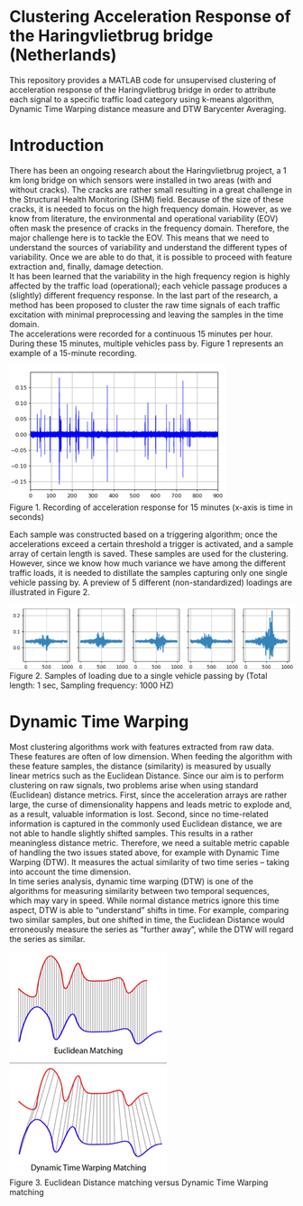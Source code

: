 # Clustering Acceleration Response of the Haringvlietbrug bridge (Netherlands)
This repository provides a MATLAB code for unsupervised clustering of acceleration response of the Haringvlietbrug bridge in order to attribute each signal to a specific traffic load category using k-means algorithm, Dynamic Time Warping distance measure and DTW Barycenter Averaging. 

# Introduction
There has been an ongoing  research about the Haringvlietbrug project, a 1 km long bridge on which sensors were installed in two areas (with and without cracks). The cracks are rather small resulting in a great challenge in the Structural Health Monitoring (SHM) field. Because of the size of these cracks, it is needed to focus on the high frequency domain. However, as we know from literature, the environmental and operational variability (EOV) often mask the presence of cracks in the frequency domain. Therefore, the major challenge here is to tackle the EOV. This means that we need to understand the sources of variability and understand the different types of variability. Once we are able to do that, it is possible to proceed with feature extraction and, finally, damage detection. </br>
It has been learned that the variability in the high frequency region is highly affected by the traffic load (operational); each vehicle passage produces a (slightly) different frequency response. In the last part of the research, a method has been proposed to cluster  the raw time signals of each traffic excitation with minimal preprocessing and leaving the samples in the time domain.</br>
The accelerations were recorded for a continuous 15 minutes per hour. During these 15 minutes, multiple vehicles pass by. Figure 1 represents an example of a 15-minute recording.</br>

![acceleration response](https://raw.githubusercontent.com/iamnavid1/Bridge.Accel.Clustering/main/images/accelerationResponse.png)</br>
Figure 1. Recording of acceleration response for 15 minutes (x-axis is time in seconds)</br>

Each sample was constructed based on a triggering algorithm; once the accelerations exceed a certain threshold a trigger is activated, and a sample array of certain length is saved. These samples are used for the clustering. However, since we know how much variance we have among the different traffic loads, it is needed to distillate the samples capturing only one single vehicle passing by. A preview of 5 different (non-standardized) loadings are illustrated in Figure 2. </br>

![samples of each passage](https://raw.githubusercontent.com/iamnavid1/Bridge.Accel.Clustering/main/images/samlpes.png)</br>
Figure 2. Samples of loading due to a single vehicle passing by (Total length: 1 sec, Sampling frequency: 1000 HZ)</br>

# Dynamic Time Warping
Most clustering algorithms work with features extracted from raw data. These features are often of low dimension. When feeding the algorithm with these feature samples, the distance (similarity) is measured by usually linear metrics such as the Euclidean Distance. Since our aim is to perform clustering on raw signals, two problems arise when using standard (Euclidean) distance metrics. First, since the acceleration arrays are rather large, the curse of dimensionality happens and leads metric to explode and, as a result, valuable information is lost. Second, since no time-related information is captured in the commonly used Euclidean distance, we are not able to handle slightly shifted samples. This results in a rather meaningless distance metric. Therefore, we need a suitable metric capable of handling the two issues stated above, for example with Dynamic Time Warping (DTW). It measures the actual similarity of two time series – taking into account the time dimension. </br>
In time series analysis, dynamic time warping (DTW) is one of the algorithms for measuring similarity between two temporal sequences, which may vary in speed. While normal distance metrics ignore this time aspect, DTW is able to “understand” shifts in time. For example, comparing two similar samples, but one shifted in time, the Euclidean Distance would erroneously measure the series as “further away”, while the DTW will regard the series as similar.</br>

![DTW distance](https://raw.githubusercontent.com/iamnavid1/Bridge.Accel.Clustering/main/images/DTW.png)</br>
Figure 3. Euclidean Distance matching versus Dynamic Time Warping matching </br>





